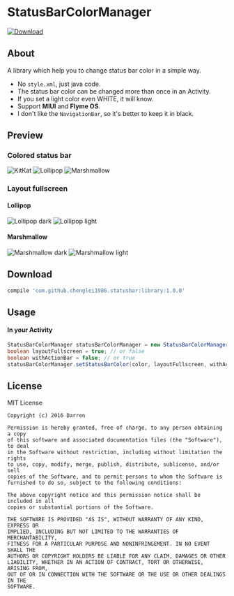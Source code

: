 # StatusBarColorManager

[ ![Download](https://api.bintray.com/packages/darren/maven/StatusBarColorManager/images/download.svg) ](https://bintray.com/darren/maven/StatusBarColorManager/_latestVersion)

## About

A library which help you to change status bar color in a simple way.

- No `style.xml`, just java code.
- The status bar color can be changed more than once in an Activity.
- If you set a light color even WHITE, it will know.
- Support **MIUI** and **Flyme OS**.
- I don't like the `NavigationBar`, so it's better to keep it in black.

## Preview

### Colored status bar

![KitKat](screenshots/kitkat.png) ![Lollipop](screenshots/lollipop.png) ![Marshmallow](screenshots/marshmallow.png)

### Layout fullscreen

#### Lollipop

![Lollipop dark](screenshots/layout_fullscreen_dark_lollipop.png) ![Lollipop light](screenshots/layout_fullscreen_light_lollipop.png)

#### Marshmallow

![Marshmallow dark](screenshots/layout_fullscreen_dark_marshmallow.png) ![Marshmallow light](screenshots/layout_fullscreen_light_marshmallow.png)

## Download

```gradle
compile 'com.github.chenglei1986.statusbar:library:1.0.0'
```


## Usage

#### In your Activity

```java
StatusBarColorManager statusBarColorManager = new StatusBarColorManager(activity);
boolean layoutFullscreen = true; // or false
boolean withActionBar = false; // or true
statusBarColorManager.setStatusBarColor(color, layoutFullscreen, withActionBar);
```

## License

MIT License

    Copyright (c) 2016 Darren

    Permission is hereby granted, free of charge, to any person obtaining a copy
    of this software and associated documentation files (the "Software"), to deal
    in the Software without restriction, including without limitation the rights
    to use, copy, modify, merge, publish, distribute, sublicense, and/or sell
    copies of the Software, and to permit persons to whom the Software is
    furnished to do so, subject to the following conditions:

    The above copyright notice and this permission notice shall be included in all
    copies or substantial portions of the Software.

    THE SOFTWARE IS PROVIDED "AS IS", WITHOUT WARRANTY OF ANY KIND, EXPRESS OR
    IMPLIED, INCLUDING BUT NOT LIMITED TO THE WARRANTIES OF MERCHANTABILITY,
    FITNESS FOR A PARTICULAR PURPOSE AND NONINFRINGEMENT. IN NO EVENT SHALL THE
    AUTHORS OR COPYRIGHT HOLDERS BE LIABLE FOR ANY CLAIM, DAMAGES OR OTHER
    LIABILITY, WHETHER IN AN ACTION OF CONTRACT, TORT OR OTHERWISE, ARISING FROM,
    OUT OF OR IN CONNECTION WITH THE SOFTWARE OR THE USE OR OTHER DEALINGS IN THE
    SOFTWARE.
